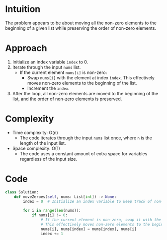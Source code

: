 # Intuition
The problem appears to be about moving all the non-zero elements to the beginning of a given list while preserving the order of non-zero elements.

# Approach
1. Initialize an index variable `index` to 0.
2. Iterate through the input `nums` list.
   - If the current element `nums[i]` is non-zero:
     - Swap `nums[i]` with the element at index `index`. This effectively moves non-zero elements to the beginning of the list.
     - Increment the `index`.
3. After the loop, all non-zero elements are moved to the beginning of the list, and the order of non-zero elements is preserved.

# Complexity
- Time complexity: O(n)
  - The code iterates through the input `nums` list once, where `n` is the length of the input list.
- Space complexity: O(1)
  - The code uses a constant amount of extra space for variables regardless of the input size.

# Code
```python
class Solution:
    def moveZeroes(self, nums: List[int]) -> None:
        index = 0  # Initialize an index variable to keep track of non-zero elements.
       
        for i in range(len(nums)):
            if nums[i] != 0:
                # If the current element is non-zero, swap it with the element at index.
                # This effectively moves non-zero elements to the beginning of the list.
                nums[i], nums[index] = nums[index], nums[i]
                index += 1
